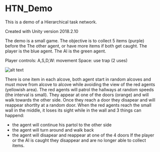 # HTN_Demo
This is a demo of a Hierarchical task network.

Created with Unity version 2018.2.10 

The demo is a small game. The objective is to collect 5 items (purple) before the The other agent, or have more items if both get caught. 
The player is the blue agent.
The AI is the green agent.

Player controls:
A,S,D,W: movement
Space: use trap (2 uses)


![alt text](https://github.com/PierrC/HTN_Demo/blob/master/HTNDemoPicture1.png)


There is one item in each alcove, both agent start in random alcoves and must move from alcove to alcove while avoiding the view of
the red agents (yellowish area).
The red agents will patrol the hallways at random speeds (the interval is small). They appear at one of the doors (orange) and will walk towards the other side. Once they reach a door they disapear and will reappear shortlty at a random door.
When the red agents reach the small wall in the middle, it loses its sight while in the wall and 3 things can happend:
  - the agent will continue his partol to the other side
  - the agent will turn around and walk back
  - the agent will disapear and reappear at one of the 4 doors
If the player or the AI is caught they disappear and are no longer able to collect items.
